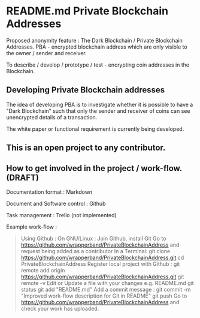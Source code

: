 README.md
Private Blockchain Addresses
============================
Proposed anonymity feature : The Dark Blockchain / Private Blockchain Addresses. 
PBA - encrypted blockchain address which are only visible to the owner / sender and receiver.

To describe / develop / prototype / test - encrypting coin addresses in the Blockchain.

Developing Private Blockchain addresses
---------------------------------------
The idea of developing PBA is to investigate whether it is possible to have a "Dark Blockchain" such that only the sender and receiver of coins can see unencrypted details of a transaction.

The white paper or functional requirement is currently being developed.

This is an open project to any contributor.
-------------------------------------------

How to get involved in the project / work-flow. (DRAFT)
-------------------------------------------------------

Documentation format : Markdown

Document and Software control : Github 

Task management : Trello (not implemented)

Example work-flow :
> Using Github : On GNU/Linux :
> Join Github, install Git
> Go to https://github.com/wrapperband/PrivateBlockchainAddress and request being added as a contributor
> In a Terminal:
> git clone https://github.com/wrapperband/PrivateBlockchainAddress.git
> cd PrivateBlockchainAddress
> Register local project with Github :
> git remote add origin https://github.com/wrapperband/PrivateBlockchainAddress.git
> git remote -v
> Edit or Update a file with your changes e.g. README.md
> git status
> git add "README.md"
> Add a commit message :
> git commit -m "Improved work-flow description for Git in README"
> git push
> Go to https://github.com/wrapperband/PrivateBlockchainAddress and check your work has uploaded.





